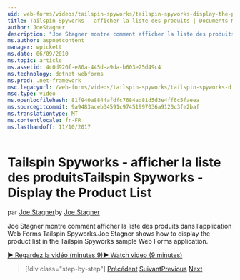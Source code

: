 ```yaml
---
uid: web-forms/videos/tailspin-spyworks/tailspin-spyworks-display-the-product-list
title: Tailspin Spyworks - afficher la liste des produits | Documents Microsoft
author: JoeStagner
description: "Joe Stagner montre comment afficher la liste des produits dans l’application Web Forms Tailspin Spyworks."
ms.author: aspnetcontent
manager: wpickett
ms.date: 06/09/2010
ms.topic: article
ms.assetid: 4c0d920f-e80a-445d-a9da-b603e25d49c4
ms.technology: dotnet-webforms
ms.prod: .net-framework
msc.legacyurl: /web-forms/videos/tailspin-spyworks/tailspin-spyworks-display-the-product-list
msc.type: video
ms.openlocfilehash: 81f940a8844afdfc7684ad81d5d3e4ff6c5faeea
ms.sourcegitcommit: 9a9483aceb34591c97451997036a9120c3fe2baf
ms.translationtype: MT
ms.contentlocale: fr-FR
ms.lasthandoff: 11/10/2017
---
```

<a name="tailspin-spyworks---display-the-product-list"></a><span data-ttu-id="1e6dd-103">Tailspin Spyworks - afficher la liste des produits</span><span class="sxs-lookup"><span data-stu-id="1e6dd-103">Tailspin Spyworks - Display the Product List</span></span>
====================
<span data-ttu-id="1e6dd-104">par [Joe Stagner](https://github.com/JoeStagner)</span><span class="sxs-lookup"><span data-stu-id="1e6dd-104">by [Joe Stagner](https://github.com/JoeStagner)</span></span>

<span data-ttu-id="1e6dd-105">Joe Stagner montre comment afficher la liste des produits dans l’application Web Forms Tailspin Spyworks.</span><span class="sxs-lookup"><span data-stu-id="1e6dd-105">Joe Stagner shows how to display the product list in the Tailspin Spyworks sample Web Forms application.</span></span>

[<span data-ttu-id="1e6dd-106">&#9654; Regardez la vidéo (minutes 9)</span><span class="sxs-lookup"><span data-stu-id="1e6dd-106">&#9654; Watch video (9 minutes)</span></span>](https://channel9.msdn.com/Blogs/ASP-NET-Site-Videos/tailspin-spyworks-display-the-product-list)

>[!div class="step-by-step"]
<span data-ttu-id="1e6dd-107">[Précédent](tailspin-spyworks-category-menu.md)
[Suivant](tailspin-spyworks-display-per-product-details.md)</span><span class="sxs-lookup"><span data-stu-id="1e6dd-107">[Previous](tailspin-spyworks-category-menu.md)
[Next](tailspin-spyworks-display-per-product-details.md)</span></span>
